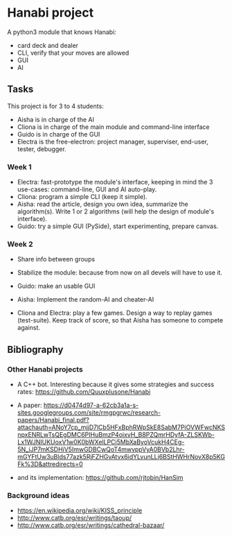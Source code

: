 # Hanabi project

A python3 module that knows Hanabi:

* card deck and dealer
* CLI, verify that your moves are allowed
* GUI
* AI


## Tasks

This project is for 3 to 4 students:

* Aisha is in charge of the AI
* Cliona is in charge of the main module and command-line interface
* Guido is in charge of the GUI
* Electra is the free-electron: project manager, superviser, end-user, tester, debugger.


### Week 1

* Electra: fast-prototype the module's interface, keeping in mind the 3 use-cases: command-line, GUI and AI auto-play.
* Cliona: program a simple CLI (keep it simple).
* Aisha: read the article, design you own idea, summarize the algorithm(s). Write 1 or 2 algorithms (will help the design of module's interface).
* Guido: try a simple GUI (PySide), start experimenting, prepare canvas.


### Week 2

* Share info between groups
* Stabilize the module: because from now on all devels will have to use it.

* Guido: make an usable GUI
* Aisha: Implement the random-AI and cheater-AI
* Cliona and Electra: play a few games. Design a way to replay games (test-suite). Keep track of score, so that Aisha has someone to compete against.


## Bibliography

### Other Hanabi projects

* A C++ bot. Interesting because it gives some strategies and success rates: https://github.com/Quuxplusone/Hanabi

* A paper: https://d0474d97-a-62cb3a1a-s-sites.googlegroups.com/site/rmgpgrwc/research-papers/Hanabi_final.pdf?attachauth=ANoY7cp_mjjD7lCb5HFxBphRWpSkE8SabM7PiOVWFwcNKSnpxENRLwTsQEgDMC6PIHuBmzP4oixvH_B8PZQmrHDyfA-ZLSKWb-Lx1WJNIUKUoxV1w0K0bWXelLPCi5MbXaByoVcukH4CEg-5N_iJP7mKSDHiV5ImwGDBCwQoT4mwvppVyA0BVb2Lhr-mGYFtUw3uBlds77azk5RjFZHGvAtvx6idYLvunLLj6BStHWHrNovX8p5KGFk%3D&attredirects=0

* and its implementation: https://github.com/rjtobin/HanSim

### Background ideas

* https://en.wikipedia.org/wiki/KISS_principle
* http://www.catb.org/esr/writings/taoup/
* http://www.catb.org/esr/writings/cathedral-bazaar/

